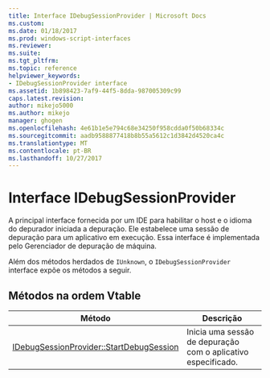 ```yaml
---
title: Interface IDebugSessionProvider | Microsoft Docs
ms.custom: 
ms.date: 01/18/2017
ms.prod: windows-script-interfaces
ms.reviewer: 
ms.suite: 
ms.tgt_pltfrm: 
ms.topic: reference
helpviewer_keywords:
- IDebugSessionProvider interface
ms.assetid: 1b898423-7af9-44f5-8dda-987005309c99
caps.latest.revision: 
author: mikejo5000
ms.author: mikejo
manager: ghogen
ms.openlocfilehash: 4e61b1e5e794c68e34250f958cdda0f50b68334c
ms.sourcegitcommit: aadb9588877418b8b55a5612c1d3842d4520ca4c
ms.translationtype: MT
ms.contentlocale: pt-BR
ms.lasthandoff: 10/27/2017
---
```

# <a name="idebugsessionprovider-interface"></a>Interface IDebugSessionProvider
A principal interface fornecida por um IDE para habilitar o host e o idioma do depurador iniciada a depuração. Ele estabelece uma sessão de depuração para um aplicativo em execução. Essa interface é implementada pelo Gerenciador de depuração de máquina.  
  
 Além dos métodos herdados de `IUnknown`, o `IDebugSessionProvider` interface expõe os métodos a seguir.  
  
## <a name="methods-in-vtable-order"></a>Métodos na ordem Vtable  
  
|Método|Descrição|  
|------------|-----------------|  
|[IDebugSessionProvider::StartDebugSession](../../winscript/reference/idebugsessionprovider-startdebugsession.md)|Inicia uma sessão de depuração com o aplicativo especificado.|